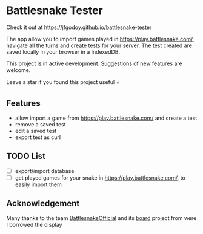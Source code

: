 # Battlesnake Tester

Check it out at https://jfgodoy.github.io/battlesnake-tester

The app allow you to import games played in https://play.battlesnake.com/, navigate all the turns and create tests
for your server. The test created are saved locally in your browser in a IndexedDB.


This project is in active development. Suggestions of new features are welcome.

Leave a star if you found this project useful :star:

## Features

- allow import a game from https://play.battlesnake.com/ and create a test
- remove a saved test
- edit a saved test
- export test as curl

## TODO List

- [ ] export/import database
- [ ] get played games for your snake in https://play.battlesnake.com/, to easily import them

## Acknowledgement

Many thanks to the team [BattlesnakeOfficial](https://github.com/BattlesnakeOfficial) and its [board](https://github.com/BattlesnakeOfficial/board) project from were I borrowed the display

